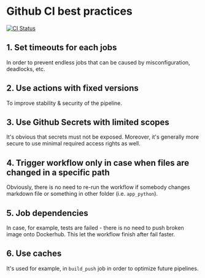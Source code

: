 # Github CI best practices

[![CI Status](https://github.com/Raleksan/S25-core-course-labs/actions/workflows/app_rust.yaml/badge.svg)](https://github.com/Raleksan/S25-core-course-labs/actions/workflows/app_rust.yaml?event=push)

## 1. Set timeouts for each jobs

In order to prevent endless jobs that can be caused by misconfiguration,
deadlocks, etc.

## 2. Use actions with fixed versions

To improve stability & security of the pipeline.

## 3. Use Github Secrets with limited scopes

It's obvious that secrets must not be exposed. Moreover, it's generally more secure to use minimal required access rights as well.

## 4. Trigger workflow only in case when files are changed in a specific path

Obviously, there is no need to re-run the workflow if somebody changes markdown file or something in other folder (i.e. `app_python`).

## 5. Job dependencies

In case, for example, tests are failed - there is no need to push broken image onto Dockerhub. This let the workflow finish after fail faster.

## 6. Use caches

It's used for example, in `build_push` job in order to optimize future pipelines.
